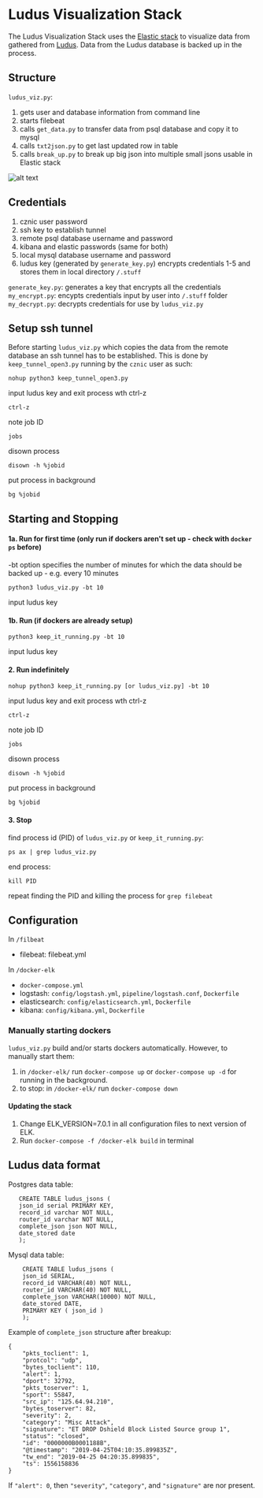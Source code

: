 
# Ludus Visualization Stack

The Ludus Visualization Stack uses the [Elastic stack](https://www.elastic.co/) to visualize data from gathered from [Ludus](https://github.com/stratosphereips/Ludus). Data from the Ludus database is backed up in the process. 

## Structure

`ludus_viz.py`:
1. gets user and database information from command line
2. starts filebeat
3. calls `get_data.py` to transfer data from psql database and copy it to mysql
4. calls `txt2json.py` to get last updated row in table
5. calls `break_up.py` to break up big json into multiple small jsons usable in Elastic stack

![alt text](https://github.com/xvanov/str/blob/master/ludus.png)

## Credentials

1. cznic user password
2. ssh key to establish tunnel
3. remote psql database username and password
4. kibana and elastic passwords (same for both)
5. local mysql database username and password
6. ludus key (generated by `generate_key.py`) encrypts credentials 1-5 and stores them in local directory `/.stuff`

`generate_key.py`: generates a key that encrypts all the credentials
`my_encrypt.py`: encypts credentials input by user into `/.stuff` folder 
`my_decrypt.py`: decrypts credentials for use by `ludus_viz.py`

## Setup ssh tunnel
Before starting `ludus_viz.py` which copies the data from the remote database an ssh tunnel has to be established. 
This is done by `keep_tunnel_open3.py` running by the `cznic` user as such:
```
nohup python3 keep_tunnel_open3.py
```
input ludus key and exit process wth ctrl-z 
```
ctrl-z
```
note job ID
```
jobs
```
disown process
```
disown -h %jobid
```
put process in background
```
bg %jobid
```

## Starting and Stopping

#### 1a. Run for first time (only run if dockers aren't set up - check with ```docker ps``` before)

-bt option specifies the number of minutes for which the data should be backed up - e.g. every 10 minutes
```
python3 ludus_viz.py -bt 10
```
input ludus key

#### 1b. Run (if dockers are already setup)
```
python3 keep_it_running.py -bt 10
```
input ludus key

#### 2. Run indefinitely
```
nohup python3 keep_it_running.py [or ludus_viz.py] -bt 10 
```
input ludus key and exit process wth ctrl-z 
```
ctrl-z
```
note job ID
```
jobs
```
disown process
```
disown -h %jobid
```
put process in background
```
bg %jobid
```

#### 3. Stop

find process id (PID) of ```ludus_viz.py``` or ```keep_it_running.py```:
```
ps ax | grep ludus_viz.py
```
end process:
```
kill PID
```
repeat finding the PID and killing the process for ```grep filebeat```

## Configuration

In `/filbeat`
  * filebeat: filebeat.yml
  
 In `/docker-elk`
   * `docker-compose.yml`
   * logstash: `config/logstash.yml`, `pipeline/logstash.conf`, `Dockerfile`
   * elasticsearch: `config/elasticsearch.yml`, `Dockerfile`
   * kibana: `config/kibana.yml`, `Dockerfile`
   
### Manually starting dockers
```ludus_viz.py``` build and/or starts dockers automatically. However, to manually start them:
1. in ```/docker-elk/``` run ```docker-compose up``` or ```docker-compose up -d``` for running in the background.
2. to stop: in ```/docker-elk/``` run ```docker-compose down```

#### Updating the stack
1. Change ELK_VERSION=7.0.1 in all configuration files to next version of ELK.
2. Run `docker-compose -f /docker-elk build` in terminal


## Ludus data format 
Postgres data table:

	   CREATE TABLE ludus_jsons (
	   json_id serial PRIMARY KEY,
	   record_id varchar NOT NULL,
	   router_id varchar NOT NULL,
	   complete_json json NOT NULL,
	   date_stored date
	   );
	   
Mysql data table:

	    CREATE TABLE ludus_jsons (
	    json_id SERIAL,
	    record_id VARCHAR(40) NOT NULL,
	    router_id VARCHAR(40) NOT NULL,
	    complete_json VARCHAR(10000) NOT NULL,
	    date_stored DATE,
	    PRIMARY KEY ( json_id )
	    );

Example of `complete_json` structure after breakup:
 
    {
	    "pkts_toclient": 1, 
	    "protcol": "udp", 
	    "bytes_toclient": 110, 
	    "alert": 1, 
	    "dport": 32792, 
	    "pkts_toserver": 1, 
	    "sport": 55847, 
	    "src_ip": "125.64.94.210", 
	    "bytes_toserver": 82, 
	    "severity": 2, 
	    "category": "Misc Attack", 
	    "signature": "ET DROP Dshield Block Listed Source group 1", 
	    "status": "closed", 
	    "id": "0000000B0001188B", 
	    "@timestamp": "2019-04-25T04:10:35.899835Z",
	    "tw_end": "2019-04-25 04:20:35.899835", 
	    "ts": 1556158836
    }
	
If `"alert": 0`, then `"severity"`, `"category"`, and `"signature"` are nor present.


<!--stackedit_data:
eyJoaXN0b3J5IjpbNjkzMjk5MjkzXX0=
-->
